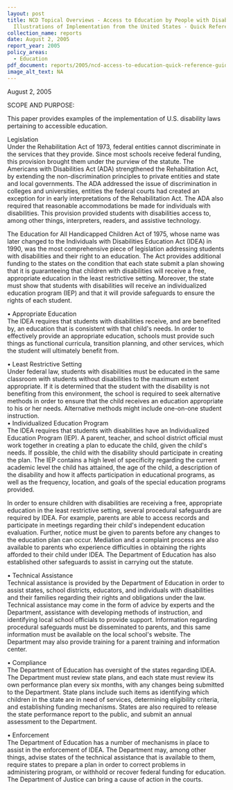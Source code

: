```yaml
---
layout: post
title: NCD Topical Overviews - Access to Education by People with Disabilities
  Illustrations of Implementation from the United States - Quick Reference Guide
collection_name: reports
date: August 2, 2005
report_year: 2005
policy_areas:
  - Education
pdf_document: reports/2005/ncd-access-to-education-quick-reference-guide-2005.pdf
image_alt_text: NA
---
```

A﻿ugust 2, 2005

S﻿COPE AND PURPOSE:

This paper provides examples of the implementation of U.S. disability laws pertaining to accessible education.

Legislation\
Under the Rehabilitation Act of 1973, federal entities cannot discriminate in the services that they provide. Since most schools receive federal funding, this provision brought them under the purview of the statute. The Americans with Disabilities Act (ADA) strengthened the Rehabilitation Act, by extending the non-discrimination principles to private entities and state and local governments. The ADA addressed the issue of discrimination in colleges and universities, entities the federal courts had created an exception for in early interpretations of the Rehabilitation Act. The ADA also required that reasonable accommodations be made for individuals with disabilities. This provision provided students with disabilities access to, among other things, interpreters, readers, and assistive technology.

The Education for All Handicapped Children Act of 1975, whose name was later changed to the Individuals with Disabilities Education Act (IDEA) in 1990, was the most comprehensive piece of legislation addressing students with disabilities and their right to an education. The Act provides additional funding to the states on the condition that each state submit a plan showing that it is guaranteeing that children with disabilities will receive a free, appropriate education in the least restrictive setting. Moreover, the state must show that students with disabilities will receive an individualized education program (IEP) and that it will provide safeguards to ensure the rights of each student.

• Appropriate Education\
The IDEA requires that students with disabilities receive, and are benefited by, an education that is consistent with that child's needs. In order to effectively provide an appropriate education, schools must provide such things as functional curricula, transition planning, and other services, which the student will ultimately benefit from.

• Least Restrictive Setting\
Under federal law, students with disabilities must be educated in the same classroom with students without disabilities to the maximum extent appropriate. If it is determined that the student with the disability is not benefiting from this environment, the school is required to seek alternative methods in order to ensure that the child receives an education appropriate to his or her needs. Alternative methods might include one-on-one student instruction.\
• Individualized Education Program\
The IDEA requires that students with disabilities have an Individualized Education Program (IEP). A parent, teacher, and school district official must work together in creating a plan to educate the child, given the child's needs. If possible, the child with the disability should participate in creating the plan. The IEP contains a high level of specificity regarding the current academic level the child has attained, the age of the child, a description of the disability and how it affects participation in educational programs, as well as the frequency, location, and goals of the special education programs provided.

In order to ensure children with disabilities are receiving a free, appropriate education in the least restrictive setting, several procedural safeguards are required by IDEA. For example, parents are able to access records and participate in meetings regarding their child's independent education evaluation. Further, notice must be given to parents before any changes to the education plan can occur. Mediation and a complaint process are also available to parents who experience difficulties in obtaining the rights afforded to their child under IDEA. The Department of Education has also established other safeguards to assist in carrying out the statute.

• Technical Assistance\
Technical assistance is provided by the Department of Education in order to assist states, school districts, educators, and individuals with disabilities and their families regarding their rights and obligations under the law. Technical assistance may come in the form of advice by experts and the Department, assistance with developing methods of instruction, and identifying local school officials to provide support. Information regarding procedural safeguards must be disseminated to parents, and this same information must be available on the local school's website. The Department may also provide training for a parent training and information center.

• Compliance\
The Department of Education has oversight of the states regarding IDEA. The Department must review state plans, and each state must review its own performance plan every six months, with any changes being submitted to the Department. State plans include such items as identifying which children in the state are in need of services, determining eligibility criteria, and establishing funding mechanisms. States are also required to release the state performance report to the public, and submit an annual assessment to the Department.

• Enforcement\
The Department of Education has a number of mechanisms in place to assist in the enforcement of IDEA. The Department may, among other things, advise states of the technical assistance that is available to them, require states to prepare a plan in order to correct problems in administering program, or withhold or recover federal funding for education. The Department of Justice can bring a cause of action in the courts.